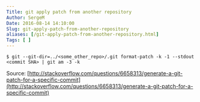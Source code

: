 ```yaml
---
Title: git apply patch from another repository
Author: SergeM
Date: 2016-08-14 14:10:00
Slug: git-apply-patch-from-another-repository
aliases: [/git-apply-patch-from-another-repository.html]
Tags: [ ]
---
```




```
$ git --git-dir=../<some_other_repo>/.git format-patch -k -1 --stdout <commit SHA> | git am -3 -k
```

Source:
[http://stackoverflow.com/questions/6658313/generate-a-git-patch-for-a-specific-commit](http://stackoverflow.com/questions/6658313/generate-a-git-patch-for-a-specific-commit) 

